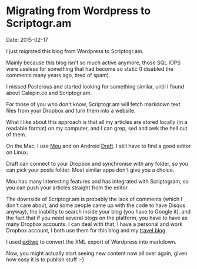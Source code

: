 # Migrating from Wordpress to Scriptogr.am
Date: 2015-02-17

I just migrated this blog from Wordpress to Scriptogr.am.

Mainly because this blog isn't so much active anymore, those SQL IOPS were useless for something that had become so static (I disabled the comments many years ago, tired of spam).

I missed Posterous and started looking for something similar, until I found about Calepin.co and Scriptogr.am.

For those of you who don't know, Scriptogr.am will fetch markdown text files from your Dropbox and turn them into a website.

What I like about this approach is that all my articles are stored locally (in a readable format) on my computer, and I can grep, sed and awk the hell out of them.

On the Mac, I use [Mou](http://25.io/mou/) and on Android [Draft](https://play.google.com/store/apps/details?id=com.mvilla.draft). I still have to find a good editor on Linux.

Draft can connect to your Dropbox and synchronise with any folder, so you can pick your posts folder. Most similar apps don't give you a choice.

Mou has many interesting features and has integrated with Scriptogram, so you can push your articles straight from the editor.

The downside of Scriptogr.am is probably the lack of comments (which I don't care about, and some people came up with the code to have Disqus anyway), the inability to search inside your blog (you have to Google it), and the fact that if you need several blogs on the platform, you have to have as many Dropbox accounts. I can deal with that, I have a personal and work Dropbox account, I both use them for this blog and my [travel blog](http://voyage.wains.be).

I used [exitwp](https://github.com/thomasf/exitwp) to convert the XML export of Wordpress into markdown.

Now, you might actually start seeing new content now all over again, given how easy it is to publish stuff :-)
